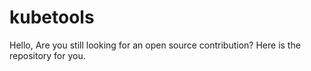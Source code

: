 # kubetools
Hello, Are you still looking for an open source contribution? Here is the repository for you.
